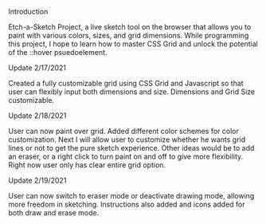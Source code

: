 Introduction

Etch-a-Sketch Project, a live sketch tool on the browser that allows you to paint with various colors, sizes, and grid dimensions. While programming this project, I hope to learn how to master CSS Grid and unlock the potential of the ::hover psuedoelement.

Update 2/17/2021

Created a fully customizable grid using CSS Grid and Javascript so that user can flexibly input both dimensions and size. Dimensions and Grid Size customizable.

Update 2/18/2021

User can now paint over grid. Added different color schemes for color customization. Next I will allow user to customize whether he wants grid lines or not to get the pure sketch experience. Other ideas would be to add an eraser, or a right click to turn paint on and off to give more flexibility. Right now user only has clear entire grid option.

Update 2/19/2021

User can now switch to eraser mode or deactivate drawing mode, allowing more freedom in sketching. Instructions also added and icons added for both draw and erase mode.